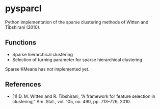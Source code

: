 # pysparcl

Python implementation of the sparse clustering methods of Witten and Tibshirani (2010).

## Functions

- Sparse hierarchical clustering
- Selection of turning parameter for sparse hierarchical clustering

Sparse KMeans has not implemented yet.

## References

- [1] D. M. Witten and R. Tibshirani, “A framework for feature selection in clustering,” Am. Stat., vol. 105, no. 490, pp. 713–726, 2010.

